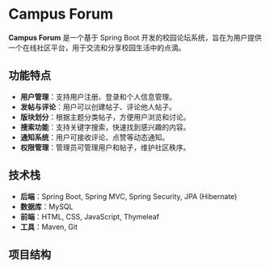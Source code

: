 # Campus Forum

**Campus Forum** 是一个基于 Spring Boot 开发的校园论坛系统，旨在为用户提供一个在线社区平台，用于交流和分享校园生活中的点滴。

## 功能特点

- **用户管理**：支持用户注册、登录和个人信息管理。
- **发帖与评论**：用户可以创建帖子、评论他人帖子。
- **版块划分**：根据主题分类帖子，方便用户浏览和讨论。
- **搜索功能**：支持关键字搜索，快速找到感兴趣的内容。
- **通知系统**：用户可接收评论、点赞等动态通知。
- **权限管理**：管理员可管理用户和帖子，维护社区秩序。

## 技术栈

- **后端**：Spring Boot, Spring MVC, Spring Security, JPA (Hibernate)
- **数据库**：MySQL
- **前端**：HTML, CSS, JavaScript, Thymeleaf
- **工具**：Maven, Git

## 项目结构

